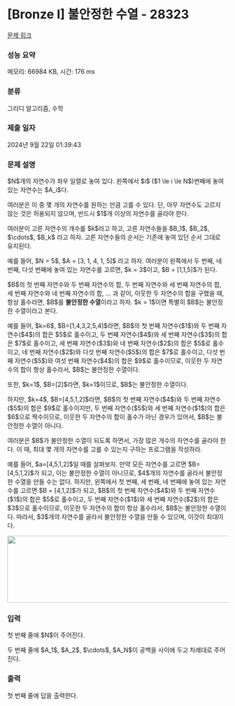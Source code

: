 # [Bronze I] 불안정한 수열 - 28323 

[문제 링크](https://www.acmicpc.net/problem/28323) 

### 성능 요약

메모리: 66984 KB, 시간: 176 ms

### 분류

그리디 알고리즘, 수학

### 제출 일자

2024년 9월 22일 01:39:43

### 문제 설명

<p>$N$개의 자연수가 좌우 일렬로 놓여 있다. 왼쪽에서 $i$ ($1 \le i \le N$)번째에 놓여 있는 자연수는 $A_i$다.</p>

<p>여러분은 이 중 몇 개의 자연수를 원하는 만큼 고를 수 있다. 단, 아무 자연수도 고르지 않는 것은 허용되지 않으며, 반드시 $1$개 이상의 자연수를 골라야 한다.</p>

<p>여러분이 고른 자연수의 개수를 $k$라고 하고, 고른 자연수들을 $B_1$, $B_2$, $\cdots$, $B_k$ 라고 하자. 고른 자연수들의 순서는 기존에 놓여 있던 순서 그대로 유지된다.</p>

<p>예를 들어, $N = 5$, $A = [3, 1, 4, 1, 5]$ 라고 하자. 여러분이 왼쪽에서 두 번째, 네 번째, 다섯 번째에 놓여 있는 자연수를 고르면, $k = 3$이고, $B = [1,1,5]$가 된다.</p>

<p>$B$의 첫 번째 자연수와 두 번째 자연수의 합, 두 번째 자연수와 세 번째 자연수의 합, 세 번째 자연수와 네 번째 자연수의 합, ... 과 같이, 이웃한 두 자연수의 합을 구했을 때, 항상 홀수라면, $B$를 <strong>불안정한 수열</strong>이라고 하자. $k = 1$이면 특별히 $B$는 불안정한 수열이라고 본다.</p>

<p>예를 들어, $k=6$, $B=[1,4,3,2,5,4]$라면, $B$의 첫 번째 자연수($1$)와 두 번째 자연수($4$)의 합은 $5$로 홀수이고, 두 번째 자연수($4$)와 세 번째 자연수($3$)의 합은 $7$로 홀수이고, 세 번째 자연수($3$)와 네 번째 자연수($2$)의 합은 $5$로 홀수이고, 네 번째 자연수($2$)와 다섯 번째 자연수($5$)의 합은 $7$로 홀수이고, 다섯 번째 자연수($5$)와 여섯 번째 자연수($4$)의 합은 $9$로 홀수이므로, 이웃한 두 자연수의 합이 항상 홀수라서, $B$는 불안정한 수열이다.</p>

<p>또한, $k=1$, $B=[2]$라면, $k=1$이므로, $B$는 불안정한 수열이다.</p>

<p>하지만, $k=4$, $B=[4,5,1,2]$라면, $B$의 첫 번째 자연수($4$)와 두 번째 자연수($5$)의 합은 $9$로 홀수이지만, 두 번째 자연수($5$)와 세 번째 자연수($1$)의 합은 $6$으로 짝수이므로, 이웃한 두 자연수의 합이 홀수가 아닌 경우가 있어서, $B$는 불안정한 수열이 아니다.</p>

<p>여러분은 $B$가 불안정한 수열이 되도록 하면서, 가장 많은 개수의 자연수를 골라야 한다. 이 때, 최대 몇 개의 자연수를 고를 수 있는지 구하는 프로그램을 작성하라.</p>

<p>예를 들어, $a=[4,5,1,2]$일 때를 살펴보자. 만약 모든 자연수를 고르면 $B=[4,5,1,2]$가 되고, 이는 불안정한 수열이 아니므로, $4$개의 자연수를 골라서 불안정한 수열을 만들 수는 없다. 하지만, 왼쪽에서 첫 번째, 세 번째, 네 번째에 놓여 있는 자연수를 고르면 $B = [4,1,2]$가 되고, $B$의 첫 번째 자연수($4$)와 두 번째 자연수($1$)의 합은 $5$로 홀수이고, 두 번째 자연수($1$)와 세 번째 자연수($2$)의 합은 $3$으로 홀수이므로, 이웃한 두 자연수의 합이 항상 홀수라서, $B$는 불안정한 수열이다. 따라서, $3$개의 자연수를 골라서 불안정한 수열을 만들 수 있으며, 이것이 최대이다.</p>

<p style="text-align: center;"><img alt="" src="" style="width: 513px; height: 153px;"></p>

### 입력 

 <p>첫 번째 줄에 $N$이 주어진다.</p>

<p>두 번째 줄에 $A_1$, $A_2$, $\cdots$, $A_N$이 공백을 사이에 두고 차례대로 주어진다.</p>

### 출력 

 <p>첫 번째 줄에 답을 출력한다.</p>

